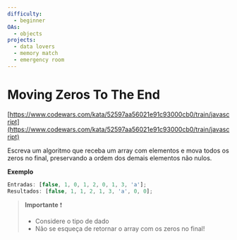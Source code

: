 ```yaml
---
difficulty:
  - beginner
OAs:
  - objects
projects:
  - data lovers
  - memory match
  - emergency room
---
```


# Moving Zeros To The End

[https://www.codewars.com/kata/52597aa56021e91c93000cb0/train/javascript](https://www.codewars.com/kata/52597aa56021e91c93000cb0/train/javascript)

Escreva um algoritmo que receba um array com elementos e mova todos os zeros
no final, preservando a ordem dos demais elementos não nulos.

**Exemplo**

```js
Entradas: [false, 1, 0, 1, 2, 0, 1, 3, 'a'];
Resultados: [false, 1, 1, 2, 1, 3, 'a', 0, 0];
```

> **Importante** ❗
>
> - Considere o tipo de dado
> - Não se esqueça de retornar o array com os zeros no final!
